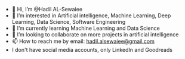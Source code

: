 - 👋 Hi, I’m @Hadil AL-Sewaiee
- 👀 I’m interested in Artificial intelligence, Machine Learning, Deep Learning, Data Science, Software Engineering
- 🌱 I’m currently learning Machine Learning and Data Science
- 💞️ I’m looking to collaborate on more projects in artificial intelligence
- 📫 How to reach me by email: hadil.alsewaiee@gmail.com
- I don't have social media accounts, only LinkedIn and Goodreads

<!---
hadil-alsewaiee/hadil-alsewaiee is a ✨ special ✨ repository because its `README.md` (this file) appears on your GitHub profile.
You can click the Preview link to take a look at your changes.
--->
